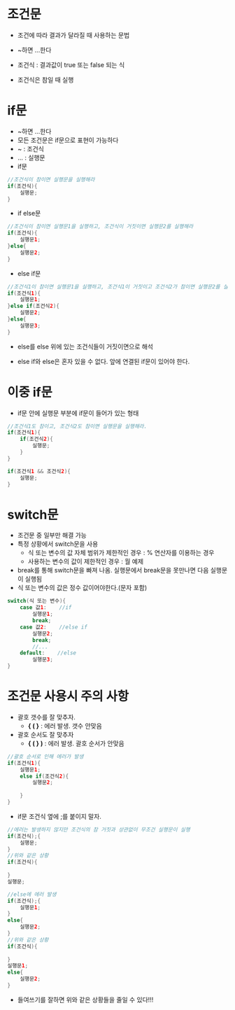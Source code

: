 # 조건문

* 조건에 따라 결과가 달라질 때 사용하는 문법
* ~하면 ...한다

* 조건식 : 결과값이 true 또는 false 되는 식

* 조건식은 참일 때 실행



# if문

* ~하면 ...한다
* 모든 조건문은 if문으로 표현이 가능하다
* ~ : 조건식
* ... : 실행문
* if문

```java
//조건식이 참이면 실행문을 실행해라
if(조건식){
    실행문;
}
```

* if else문

```java
//조건식이 참이면 실행문1을 실행하고, 조건식이 거짓이면 실행문2를 실행해라
if(조건식){
	실행문1;
}else{
    실행문2;
}
```

* else if문

```java
//조건식1이 참이면 실행문1을 실행하고, 조건식1이 거짓이고 조건식2가 참이면 실행문2를 실행하고, 조건식1, 조건식2 모두 거짓이면 실행문 3을 실행해라
if(조건식1){
	실행문1;
}else if(조건식2){
    실행문2;
}else{
    실행문3;
}
```

* else를 else 위에 있는 조건식들이 거짓이면으로 해석

* else if와 else은 혼자 있을 수 없다. 앞에 연결된 if문이 있어야 한다.



# 이중 if문

* if문 안에 실행문 부분에 if문이 들어가 있는 형태

```java
//조건식1도 참이고, 조건식2도 참이면 실행문을 실행해라.
if(조건식1){
    if(조건식2){
        실행문;
    }
}

if(조건식1 && 조건식2){
    실행문;
}
```



# switch문

* 조건문 중 일부만 해결 가능
* 특정 상황에서 switch문을 사용
  * 식 또는 변수의 값 자체 범위가 제한적인 경우 : % 연산자를 이용하는 경우
  * 사용하는 변수의 값이 제한적인 경우 : 월 예제
* break를 통해 switch문을 빠져 나옴. 실행문에서 break문을 못만나면 다음 실행문이 실행됨
* 식 또는 변수의 값은 정수 값이어야한다.(문자 포함)

```java
switch(식 또는 변수){
    case 값1:	//if
        실행문1;
        break;
    case 값2:	//else if
        실행문2;
        break;
        //...
    default:	//else
        실행문3;
}
```



# 조건문 사용시 주의 사항

* 괄호 갯수를 잘 맞추자. 
  * **{ ( }** : 에러 발생. 갯수 안맞음
* 괄호 순서도 잘 맞추자
  * **{ ( } )**  : 에러 발생. 괄호 순서가 안맞음

```java
//괄호 순서로 인해 에러가 발생
if(조건식1){
    실행문1;
    else if(조건식2){
        실행문2;
    
	}
}
```

* if문 조건식 옆에 ;를 붙이지 말자.

```java
//에러는 발생하지 않지만 조건식의 참 거짓과 상관없이 무조건 실행문이 실행
if(조건식);{
    실행문;
}
//위와 같은 상황
if(조건식){
    
}
실행문;
```

```java
//else에 에러 발생
if(조건식);{
    실행문1;
}
else{
    실행문2;
}
//위와 같은 상황
if(조건식){
    
}
실행문1;
else{
    실행문2;
}
```

* 들여쓰기를 잘하면 위와 같은 상황들을 줄일 수 있다!!!

